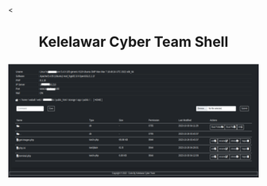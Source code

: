 <<h1><p align="center"> Kelelawar Cyber Team Shell </p></h1>

<img src="https://raw.githubusercontent.com/1337r0j4n/php-backdoors/main/.img/108.png">
